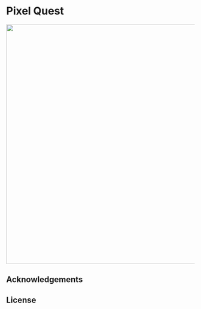 # Pixel Quest

<center>
  <img src="Pcitures/Screenshots/pixel_adventure.png" width="640"/>
</center>

## Acknowledgements

## License
